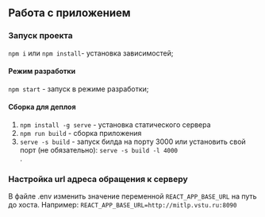 ## Работа с приложением

### Запуск проекта
`npm i` или `npm install`- установка зависимостей;
#### Режим разработки
`npm start` - запуск в режиме разработки;

#### Сборка для деплоя 
1) `npm install -g serve` - установка статического сервера
2) `npm run build` - сборка приложения
3) `serve -s build` - запуск билда на порту 3000 или установить
свой порт (не обязательно): `serve -s build -l 4000`  
.

### Настройка url адреса обращения к серверу

В файле .env изменить значение переменной `REACT_APP_BASE_URL` на путь до хоста. Например:
`REACT_APP_BASE_URL=http://mitlp.vstu.ru:8090`

